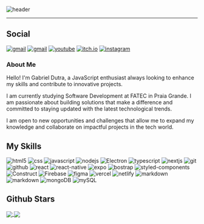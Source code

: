 ![header](https://github.com/user-attachments/assets/17e668c0-c7d1-4e99-8b31-e870a636f26f)

<hr>

## Social

<a href="https://www.linkedin.com/in/gabriel-amarante/"><img src="https://img.shields.io/badge/Gabriel Dutra-1A3953?style=for-the-badge&logo=linkedin&logoColor=white" alt="gmail"/></a>
<a href="mailto:gabrieldutraamarante@gmail.com"><img src="https://img.shields.io/badge/gabrieldutraamarante@gmail.com-1A3953?style=for-the-badge&logo=gmail&logoColor=white" alt="gmail"/></a>
<a href="https://www.youtube.com/@dutrinhadev"><img src="https://img.shields.io/badge/Dutrinha Dev-1A3953?style=for-the-badge&logo=youtube&logoColor=white" alt="youtube"/></a>
<a href="https://itch.io/profile/diuta"><img src="https://img.shields.io/badge/Diuta-1A3953?style=for-the-badge&logo=itch.io&logoColor=white" alt="itch.io"/></a>
<a href="https://www.instagram.com/dutrinha_dev/"><img src="https://img.shields.io/badge/Dutinha_dev-1A3953?style=for-the-badge&logo=instagram&logoColor=white" alt="instagram"/></a>

### About Me

Hello! I'm Gabriel Dutra, a JavaScript enthusiast always looking to enhance my skills and contribute to innovative projects.

I am currently studying Software Development at FATEC in Praia Grande. I am passionate about building solutions that make a difference and committed to staying updated with the latest technological trends.

I am open to new opportunities and challenges that allow me to expand my knowledge and collaborate on impactful projects in the tech world.

## My Skills

![html5](https://img.shields.io/badge/HTML5-1A3953?style=for-the-badge&logo=html5&logoColor=white)
![css](https://img.shields.io/badge/CSS3-1A3953?style=for-the-badge&logo=css3&logoColor=white)
![javascript](https://img.shields.io/badge/JavaScript-1A3953?style=for-the-badge&logo=javascript&logoColor=white)
![nodejs](https://img.shields.io/badge/Node.js-1A3953?style=for-the-badge&logo=node.js&logoColor=white)
![Electron](https://img.shields.io/badge/Electron-1A3953?style=for-the-badge&logo=electron&logoColor=white)
![typescript](https://img.shields.io/badge/TypeScript-1A3953?style=for-the-badge&logo=typescript&logoColor=white)
![nextjs](https://img.shields.io/badge/nextjs-1A3953?style=for-the-badge&logo=next.js&logoColor=white)
![git](https://img.shields.io/badge/Git-1A3953?style=for-the-badge&logo=git&logoColor=white)
![github](https://img.shields.io/badge/GitHub-1A3953?style=for-the-badge&logo=github&logoColor=white)
![react](https://img.shields.io/badge/React-1A3953?style=for-the-badge&logo=react&logoColor=white)
![react-native](https://img.shields.io/badge/React_Native-1A3953?style=for-the-badge&logo=react&logoColor=white)
![expo](https://img.shields.io/badge/Expo-1A3953?style=for-the-badge&logo=expo&logoColor=white)
![bostrap](https://img.shields.io/badge/Bootstrap-1A3953?style=for-the-badge&logo=bootstrap&logoColor=white)
![styled-components](https://img.shields.io/badge/styled--components-1A3953?style=for-the-badge&logo=styled-components&logoColor=white)
![Construct](https://img.shields.io/badge/construct-1A3953?style=for-the-badge&logo=construct3&logoColor=white)
![Firebase](https://img.shields.io/badge/Firebase-1A3953?style=for-the-badge&logo=firebase&logoColor=white)
![figma](https://img.shields.io/badge/figma-1A3953?style=for-the-badge&logo=figma&logoColor=white)
![vercel](https://img.shields.io/badge/vercel-1A3953?style=for-the-badge&logo=vercel&logoColor=white)
![netlify](https://img.shields.io/badge/netlify-1A3953?style=for-the-badge&logo=netlify&logoColor=white)
![markdown](https://img.shields.io/badge/markdown-1A3953?style=for-the-badge&logo=markdown&logoColor=white)
![markdown](https://img.shields.io/badge/tailwindcss-1A3953?style=for-the-badge&logo=tailwindcss&logoColor=white)
![mongoDB](https://img.shields.io/badge/mongoDB-1A3953?style=for-the-badge&logo=mongodb&logoColor=white)
![mySQL](https://img.shields.io/badge/mySQL-1A3953?style=for-the-badge&logo=mysql&logoColor=white)


## **Github Stars**
<a href="https://github.com/anuraghazra/convoychat">
  <img align="center" src="https://github-readme-stats.vercel.app/api/top-langs/?username=DutraGames&theme=dracula" />
</a>
<a href="https://github.com/anuraghazra/github-readme-stats">
  <img align="center" src="https://github-readme-stats.vercel.app/api?username=DutraGames&show_icons=true&theme=dracula" />
</a>

